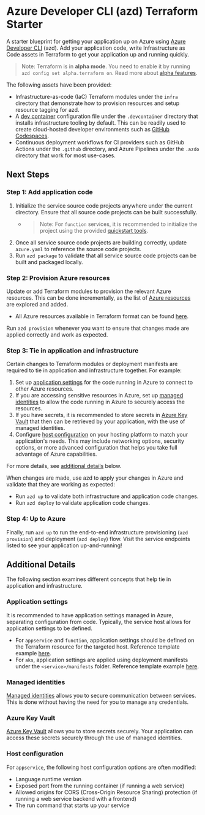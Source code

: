 # Azure Developer CLI (azd) Terraform Starter

A starter blueprint for getting your application up on Azure using [Azure Developer CLI](https://learn.microsoft.com/en-us/azure/developer/azure-developer-cli/overview) (azd). Add your application code, write Infrastructure as Code assets in Terraform to get your application up and running quickly.

> Note: Terraform is in **alpha mode**. You need to enable it by running `azd config set alpha.terraform on`. Read more about [alpha features](https://github.com/Azure/azure-dev/tree/main/cli/azd/docs).

The following assets have been provided:

- Infrastructure-as-code (IaC) Terraform modules under the `infra` directory that demonstrate how to provision resources and setup resource tagging for azd.
- A [dev container](https://containers.dev) configuration file under the `.devcontainer` directory that installs infrastructure tooling by default. This can be readily used to create cloud-hosted developer environments such as [GitHub Codespaces](https://aka.ms/codespaces).
- Continuous deployment workflows for CI providers such as GitHub Actions under the `.github` directory, and Azure Pipelines under the `.azdo` directory that work for most use-cases.

## Next Steps

### Step 1: Add application code

1. Initialize the service source code projects anywhere under the current directory. Ensure that all source code projects can be built successfully.
    - > Note: For `function` services, it is recommended to initialize the project using the provided [quickstart tools](https://learn.microsoft.com/en-us/azure/azure-functions/functions-get-started).
2. Once all service source code projects are building correctly, update `azure.yaml` to reference the source code projects.
3. Run `azd package` to validate that all service source code projects can be built and packaged locally.

### Step 2: Provision Azure resources

Update or add Terraform modules to provision the relevant Azure resources. This can be done incrementally, as the list of [Azure resources](https://learn.microsoft.com/en-us/azure/?product=popular) are explored and added.

- All Azure resources available in Terraform format can be found [here](https://learn.microsoft.com/en-us/azure/templates/).

Run `azd provision` whenever you want to ensure that changes made are applied correctly and work as expected.

### Step 3: Tie in application and infrastructure

Certain changes to Terraform modules or deployment manifests are required to tie in application and infrastructure together. For example:

1. Set up [application settings](#application-settings) for the code running in Azure to connect to other Azure resources.
1. If you are accessing sensitive resources in Azure, set up [managed identities](#managed-identities) to allow the code running in Azure to securely access the resources.
1. If you have secrets, it is recommended to store secrets in [Azure Key Vault](#azure-key-vault) that then can be retrieved by your application, with the use of managed identities.
1. Configure [host configuration](#host-configuration) on your hosting platform to match your application's needs. This may include networking options, security options, or more advanced configuration that helps you take full advantage of Azure capabilities.

For more details, see [additional details](#additional-details) below.

When changes are made, use azd to apply your changes in Azure and validate that they are working as expected:

- Run `azd up` to validate both infrastructure and application code changes.
- Run `azd deploy` to validate application code changes.

### Step 4: Up to Azure

Finally, run `azd up` to run the end-to-end infrastructure provisioning (`azd provision`) and deployment (`azd deploy`) flow. Visit the service endpoints listed to see your application up-and-running!

## Additional Details

The following section examines different concepts that help tie in application and infrastructure.

### Application settings

It is recommended to have application settings managed in Azure, separating configuration from code. Typically, the service host allows for application settings to be defined.

- For `appservice` and `function`, application settings should be defined on the Terraform resource for the targeted host. Reference template example [here](https://github.com/Azure-Samples/todo-nodejs-mongo-terraform/tree/main/infra).
- For `aks`, application settings are applied using deployment manifests under the `<service>/manifests` folder. Reference template example [here](https://github.com/Azure-Samples/todo-nodejs-mongo-aks/tree/main/src/api/manifests).

### Managed identities

[Managed identities](https://learn.microsoft.com/en-us/azure/active-directory/managed-identities-azure-resources/overview) allows you to secure communication between services. This is done without having the need for you to manage any credentials.

### Azure Key Vault

[Azure Key Vault](https://learn.microsoft.com/en-us/azure/key-vault/general/overview) allows you to store secrets securely. Your application can access these secrets securely through the use of managed identities.

### Host configuration

For `appservice`, the following host configuration options are often modified:

- Language runtime version
- Exposed port from the running container (if running a web service)
- Allowed origins for CORS (Cross-Origin Resource Sharing) protection (if running a web service backend with a frontend)
- The run command that starts up your service




